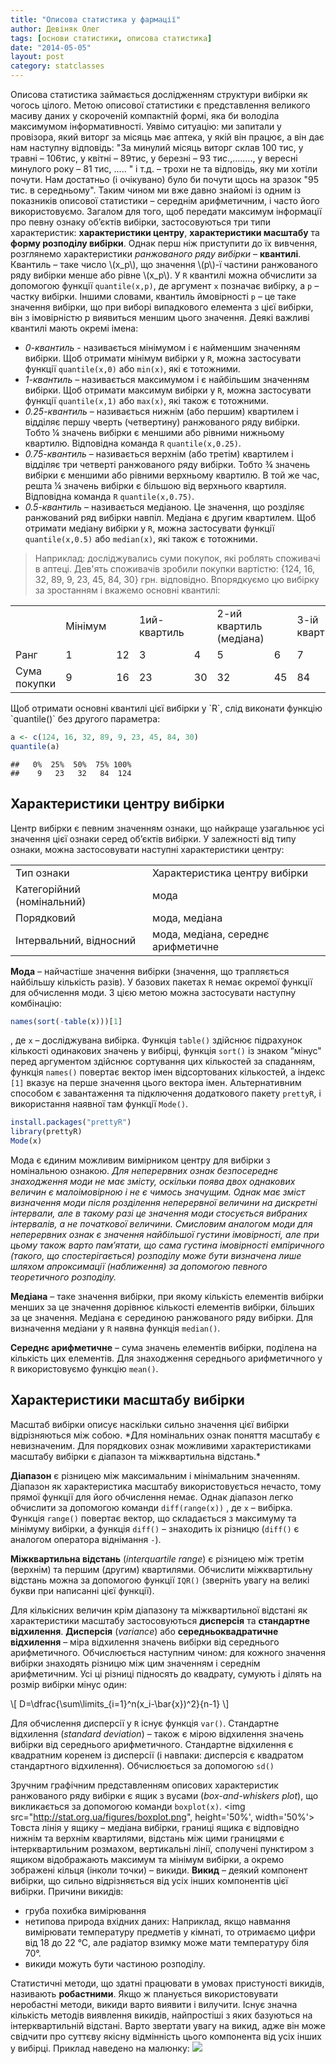 ```yaml
---
title: "Описова статистика у фармації"
author: Девіняк Олег
tags: [основи статистики, описова статистика]
date: "2014-05-05"
layout: post
category: statclasses
--- 
```


Описова статистика займається дослідженням структури вибірки як чогось цілого. Метою описової статистики є представлення великого масиву даних у скороченій компактній формі, яка би володіла максимумом інформативності. Уявімо ситуацію: ми запитали у провізора, який виторг за місяць має аптека, у якій він працює, а він дає нам наступну відповідь: "За минулий місяць виторг склав 100 тис, у травні – 106тис, у квітні – 89тис, у березні – 93 тис.,........, у вересні минулого року – 81 тис, ..... " і т.д. – трохи не та відповідь, яку ми хотіли почути. Нам достатньо (і очікувано) було би почути щось на зразок "95 тис. в середньому". Таким чином ми вже давно знайомі із одним із показників описової статистики – середнім арифметичним, і часто його використовуємо. Загалом для того, щоб передати максимум інформації про певну ознаку об’єктів вибірки, застосовуються три типи характеристик: **характеристики центру**, **характеристики масштабу** та **форму розподілу вибірки**. Однак перш ніж приступити до їх вивчення, розглянемо характеристики *ранжованого ряду вибірки* – **квантилі**.
Квантиль – таке число \\(x\_p\\), що значення \\(p\\)-ї частини ранжованого ряду вибірки менше або рівне \\(x\_p\\). У `R` квантилі можна обчислити за допомогою функції `quantile(x,p)`, де аргумент `х` позначає вибірку, а `р` – частку вибірки. Іншими словами, квантиль ймовірності `р` – це таке значення вибірки, що при виборі випадкового елемента з цієї вибірки, він з імовірністю p виявиться меншим цього значення. Деякі важливі квантилі мають окремі імена:

- *0-квантиль* - називається мінімумом і є найменшим значенням вибірки. Щоб отримати мінімум вибірки у `R`, можна застосувати функції `quantile(x,0)` або `min(x)`, які є тотожними.
- *1-квантиль* – називається максимумом і є найбільшим значенням вибірки. Щоб отримати максимум вибірки у `R`, можна застосувати функції `quantile(x,1)` або `max(x)`, які також є тотожними.
- *0.25-квантиль* – називається нижнім (або першим) квартилем і відділяє першу чверть (четвертину) ранжованого ряду вибірки. Тобто ¼ значень вибірки є меншими або рівними нижньому квартилю. Відповідна команда `R` `quantile(x,0.25)`.
- *0.75-квантиль* – називається верхнім (або третім) квартилем і відділяє три четверті ранжованого ряду вибірки. Тобто ¾ значень вибірки є меншими або рівними верхньому квартилю. В той же час, решта ¼ значень вибірки є більшою від верхнього квартиля. Відповідна команда `R` `quantile(x,0.75)`.
- *0.5-квантиль* – називається медіаною. Це значення, що розділяє ранжований ряд вибірки навпіл. Медіана є другим квартилем. Щоб отримати медіану вибірки у `R`, можна застосувати функції `quantile(x,0.5)` або `median(x)`, які також є тотожними.

>Наприклад: досліджувались суми покупок, які роблять споживачі в аптеці. Дев'ять споживачів зробили покупки вартістю: \{124, 16, 32, 89, 9, 23, 45, 84, 30\} грн. відповідно. Впорядкуємо цю вибірку за зростанням і вкажемо основні квантилі: 

<table>
<tr><td></td><td>Мінімум</td><td></td><td>1ий-квартиль</td><td></td><td>2-ий квартиль (медіана)</td><td></td><td>3-ій квартиль</td><td></td><td>Максимум</td></tr>
<tr><td>Ранг</td><td>1</td><td>12</td><td>3</td><td>4</td><td>5</td><td>6</td><td>7</td><td>8</td><td>9</td></tr>
<tr><td>Сума покупки</td><td>9</td><td>16</td><td>23</td><td>30</td><td>32</td><td>45</td><td>84</td><td>89</td><td>124</td></tr>
</table>
Щоб отримати основні квантилі цієї вибірки у `R`, слід виконати функцію  `quantile()` без другого параметра:


```r
a <- c(124, 16, 32, 89, 9, 23, 45, 84, 30)
quantile(a)
```

```
##   0%  25%  50%  75% 100% 
##    9   23   32   84  124
```


<h2>Характеристики центру вибірки</h2>
Центр вибірки є певним значенням ознаки, що найкраще узагальнює усі значення цієї ознаки серед об’єктів вибірки. У залежності від типу ознаки, можна застосовувати наступні характеристики центру:

<table>
<tr><td>Тип ознаки</td><td>Характеристика центру вибірки</td></tr>
<tr><td>Категорійний (номінальний)</td><td>мода</td></tr>
<tr><td>Порядковий</td><td>мода, медіана</td></tr>
<tr><td>Інтервальний, відносний</td><td>мода, медіана, середнє арифметичне</td></tr>
</table>

**Мода** – найчастіше значення вибірки (значення, що трапляється найбільшу кількість разів). У базових пакетах `R` немає окремої функції для обчислення моди. З цією метою можна застосувати наступну комбінацію: 


```r
names(sort(-table(x)))[1]
```

, де `х` – досліджувана вибірка. Функція `table()`  здійснює підрахунок кількості одинакових значень у вибірці, функція `sort()` із знаком “мінус" перед аргументом здійснює сортування цих кількостей за спаданням, функція `names()` повертає вектор імен відсортованих кількостей, а індекс `[1]` вказує на перше значення цього вектора імен.
Альтернативним способом є завантаження та підключення додаткового пакету `prettyR`, і використання наявної там функції `Mode()`.


```r
install.packages("prettyR")
library(prettyR)
Mode(x)
```


Мода є єдиним можливим вимірником центру для вибірки з номінальною ознакою. *Для неперервних ознак безпосереднє знаходження моди не має змісту, оскільки поява двох однакових величин є малоімовірною і не є чимось значущим. Однак має зміст визначення моди після розділення неперервної величини на дискретні інтервали, але в такому разі це значення моди стосується вибраних інтервалів, а не початкової величини. Смисловим аналогом моди для неперервних ознак є значення найбільшої густини імовірності, але при цьому також варто пам’ятати, що сама густина імовірності емпіричного (такого, що спостерігається) розподілу може бути визначена лише шляхом апроксимації (наближення) за допомогою певного теоретичного розподілу.*

**Медіана** – таке значення вибірки, при якому кількість елементів вибірки менших за це значення дорівнює кількості елементів вибірки, більших за це значення. Медіана є серединою ранжованого ряду вибірки. Для визначення медіани у `R` наявна функція `median()`.

**Середнє арифметичне** – сума значень елементів вибірки, поділена на кількість цих елементів. Для знаходження середнього арифметичного у `R` використовуємо функцію `mean()`.

<h2>Характеристики масштабу вибірки</h2>
Масштаб вибірки описує наскільки сильно значення цієї вибірки відрізняються між собою. *Для номінальних ознак поняття масштабу є невизначеним. Для порядкових ознак можливими характеристиками масштабу вибірки є діапазон та міжквартильна відстань.*

**Діапазон** є різницею між максимальним і мінімальним значенням. Діапазон як характеристика масштабу використовується нечасто, тому прямої функції для його обчислення немає. Однак діапазон легко обчислити за допомогою команди `diff(range(x))` , де `х` – вибірка. Функція `range()` повертає вектор, що складається з максимуму та мінімуму вибірки, а функція `diff()` – знаходить іх різницю (`diff()` є аналогом оператора віднімання `-`).

**Міжквартильна відстань** (*interquartile range*) є різницею між третім (верхнім) та першим (другим) квартилями. Обчислити міжквартильну відстань можна за допомогою функції `IQR()` (зверніть увагу на великі букви при написанні цієї функції).

Для кількісних величин крім діапазону та міжквартильної відстані як характеристики масштабу застосовуються **дисперсія** та **стандартне відхилення**.
**Дисперсія** (*variance*) або **середньоквадратичне відхилення** – міра відхилення значень вибірки від середнього арифметичного. Обчислюється наступним чином: для кожного значення вибірки знаходять різницю між цим значенням і середнім арифметичним. Усі ці різниці підносять до квадрату, сумують і ділять на розмір вибірки мінус один:

\\[ D=\dfrac{\sum\limits\_{i=1}^n(x\_i-\bar{x})^2}{n-1} \\]

Для обчислення дисперсії у `R` існує функція `var()`.
Стандартне відхилення (*standard deviation*) – також є мірою відхилення значень вибірки від середнього арифметичного. Стандартне відхилення є квадратним коренем із дисперсії (і навпаки: дисперсія є квадратом стандартного відхилення). Обчислюється за допомогою `sd()`

Зручним графічним представленням описових характеристик ранжованого ряду вибірки є ящик з вусами (*box-and-whiskers plot*), що викликається за допомогою команди `boxplot(x)`.
<img src="http://stat.org.ua/figures/boxplot.png", height='50%', width='50%'>
Товста лінія у ящику – медіана вибірки, границі ящика є відповідно нижнім та верхнім квартилями, відстань між цими границями є інтерквартильним розмахом, вертикальні лінії, сполучені пунктиром з ящиком відображають максимум та мінімум вибірки, а окремо зображені кільця (інколи точки) – викиди.
**Викид** – деякий компонент вибірки, що сильно відрізняється від усіх інших компонентів цієї вибірки. 
Причини викидів:

- груба похибка вимірювання
- нетипова природа вхідних даних: Наприклад, якщо навмання вимірювати температуру предметів у кімнаті, то отримаємо цифри від 18 до 22 °С, але радіатор взимку може мати температуру біля 70°.
- викиди можуть бути частиною розподілу. 

Статистичні методи, що здатні працювати в умовах пристуності викидів, називають **робастними**. Якщо ж планується використовувати неробастні методи, викиди варто виявити і вилучити. Існує значна кількість методів виявлення викидів, найпростіші з яких базуються на інтерквартильній відстані.
Варто звертати увагу на викид, адже він може свідчити про суттєву якісну відмінність цього компонента від усіх інших у вибірці. Приклад наведено на малюнку:
<img src="http://stat.org.ua/figures/xkcd-outlier.png">
